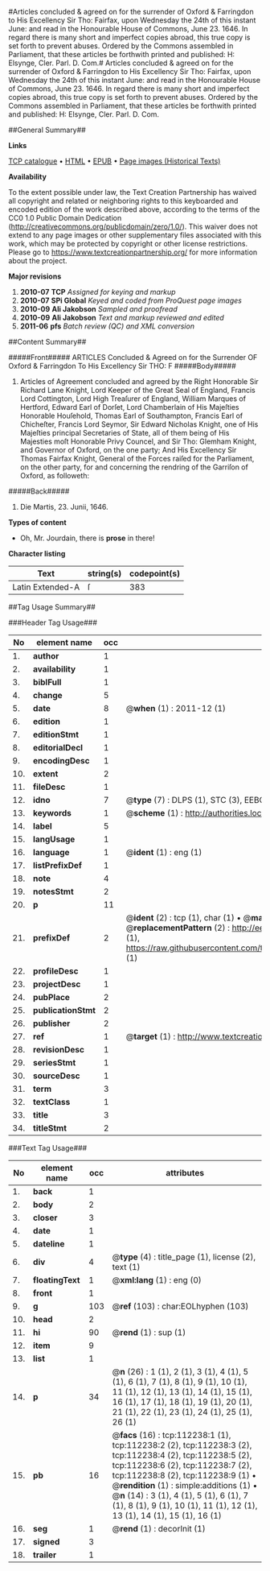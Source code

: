 #Articles concluded & agreed on for the surrender of Oxford & Farringdon to His Excellency Sir Tho: Fairfax, upon Wednesday the 24th of this instant June: and read in the Honourable House of Commons, June 23. 1646. In regard there is many short and imperfect copies abroad, this true copy is set forth to prevent abuses. Ordered by the Commons assembled in Parliament, that these articles be forthwith printed and published: H: Elsynge, Cler. Parl. D. Com.#
Articles concluded & agreed on for the surrender of Oxford & Farringdon to His Excellency Sir Tho: Fairfax, upon Wednesday the 24th of this instant June: and read in the Honourable House of Commons, June 23. 1646. In regard there is many short and imperfect copies abroad, this true copy is set forth to prevent abuses. Ordered by the Commons assembled in Parliament, that these articles be forthwith printed and published: H: Elsynge, Cler. Parl. D. Com.

##General Summary##

**Links**

[TCP catalogue](http://www.ota.ox.ac.uk/tcp/)  • 
[HTML](http://tei.it.ox.ac.uk/tcp/Texts-HTML/free/A75/A75637.html)  • 
[EPUB](http://tei.it.ox.ac.uk/tcp/Texts-EPUB/free/A75/A75637.epub) • 
[Page images (Historical Texts)](https://historicaltexts.jisc.ac.uk/eebo-99860130e)

**Availability**

To the extent possible under law, the Text Creation Partnership has waived all copyright and related or neighboring rights to this keyboarded and encoded edition of the work described above, according to the terms of the CC0 1.0 Public Domain Dedication (http://creativecommons.org/publicdomain/zero/1.0/). This waiver does not extend to any page images or other supplementary files associated with this work, which may be protected by copyright or other license restrictions. Please go to https://www.textcreationpartnership.org/ for more information about the project.

**Major revisions**

1. __2010-07__ __TCP__ *Assigned for keying and markup*
1. __2010-07__ __SPi Global__ *Keyed and coded from ProQuest page images*
1. __2010-09__ __Ali Jakobson__ *Sampled and proofread*
1. __2010-09__ __Ali Jakobson__ *Text and markup reviewed and edited*
1. __2011-06__ __pfs__ *Batch review (QC) and XML conversion*

##Content Summary##

#####Front#####
ARTICLES Concluded & Agreed on for the Surrender OF Oxford & Farringdon To His Excellency Sir THO: F
#####Body#####

1. Articles of Agreement concluded and agreed by the Right Honorable Sir Richard Lane Knight, Lord Keeper of the Great Seal of England, Francis Lord Cottington, Lord High Treaſurer of England, William Marques of Hertford, Edward Earl of Dorſet, Lord Chamberlain of His Majeſties Honorable Houſehold, Thomas Earl of Southampton, Francis Earl of Chicheſter, Francis Lord Seymor, Sir Edward Nicholas Knight, one of His Majeſties principal Secretaries of State, all of them being of His Majesties moſt Honorable Privy Councel, and Sir Tho: Glemham Knight, and Governor of Oxford, on the one party; And His Excellency Sir Thomas Fairfax Knight, General of the Forces raiſed for the Parliament, on the other party, for and concerning the rendring of the Garriſon of Oxford, as followeth:

#####Back#####

1. Die Martis, 23. Junii, 1646.

**Types of content**

  * Oh, Mr. Jourdain, there is **prose** in there!

**Character listing**


|Text|string(s)|codepoint(s)|
|---|---|---|
|Latin Extended-A|ſ|383|

##Tag Usage Summary##

###Header Tag Usage###

|No|element name|occ|attributes|
|---|---|---|---|
|1.|__author__|1||
|2.|__availability__|1||
|3.|__biblFull__|1||
|4.|__change__|5||
|5.|__date__|8| @__when__ (1) : 2011-12 (1)|
|6.|__edition__|1||
|7.|__editionStmt__|1||
|8.|__editorialDecl__|1||
|9.|__encodingDesc__|1||
|10.|__extent__|2||
|11.|__fileDesc__|1||
|12.|__idno__|7| @__type__ (7) : DLPS (1), STC (3), EEBO-CITATION (1), PROQUEST (1), VID (1)|
|13.|__keywords__|1| @__scheme__ (1) : http://authorities.loc.gov/ (1)|
|14.|__label__|5||
|15.|__langUsage__|1||
|16.|__language__|1| @__ident__ (1) : eng (1)|
|17.|__listPrefixDef__|1||
|18.|__note__|4||
|19.|__notesStmt__|2||
|20.|__p__|11||
|21.|__prefixDef__|2| @__ident__ (2) : tcp (1), char (1)  •  @__matchPattern__ (2) : ([0-9\-]+):([0-9IVX]+) (1), (.+) (1)  •  @__replacementPattern__ (2) : http://eebo.chadwyck.com/downloadtiff?vid=$1&page=$2 (1), https://raw.githubusercontent.com/textcreationpartnership/Texts/master/tcpchars.xml#$1 (1)|
|22.|__profileDesc__|1||
|23.|__projectDesc__|1||
|24.|__pubPlace__|2||
|25.|__publicationStmt__|2||
|26.|__publisher__|2||
|27.|__ref__|1| @__target__ (1) : http://www.textcreationpartnership.org/docs/. (1)|
|28.|__revisionDesc__|1||
|29.|__seriesStmt__|1||
|30.|__sourceDesc__|1||
|31.|__term__|3||
|32.|__textClass__|1||
|33.|__title__|3||
|34.|__titleStmt__|2||


###Text Tag Usage###

|No|element name|occ|attributes|
|---|---|---|---|
|1.|__back__|1||
|2.|__body__|2||
|3.|__closer__|3||
|4.|__date__|1||
|5.|__dateline__|1||
|6.|__div__|4| @__type__ (4) : title_page (1), license (2), text (1)|
|7.|__floatingText__|1| @__xml:lang__ (1) : eng (0)|
|8.|__front__|1||
|9.|__g__|103| @__ref__ (103) : char:EOLhyphen (103)|
|10.|__head__|2||
|11.|__hi__|90| @__rend__ (1) : sup (1)|
|12.|__item__|9||
|13.|__list__|1||
|14.|__p__|34| @__n__ (26) : 1 (1), 2 (1), 3 (1), 4 (1), 5 (1), 6 (1), 7 (1), 8 (1), 9 (1), 10 (1), 11 (1), 12 (1), 13 (1), 14 (1), 15 (1), 16 (1), 17 (1), 18 (1), 19 (1), 20 (1), 21 (1), 22 (1), 23 (1), 24 (1), 25 (1), 26 (1)|
|15.|__pb__|16| @__facs__ (16) : tcp:112238:1 (1), tcp:112238:2 (2), tcp:112238:3 (2), tcp:112238:4 (2), tcp:112238:5 (2), tcp:112238:6 (2), tcp:112238:7 (2), tcp:112238:8 (2), tcp:112238:9 (1)  •  @__rendition__ (1) : simple:additions (1)  •  @__n__ (14) : 3 (1), 4 (1), 5 (1), 6 (1), 7 (1), 8 (1), 9 (1), 10 (1), 11 (1), 12 (1), 13 (1), 14 (1), 15 (1), 16 (1)|
|16.|__seg__|1| @__rend__ (1) : decorInit (1)|
|17.|__signed__|3||
|18.|__trailer__|1||
